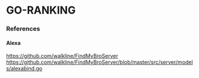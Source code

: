 # GO-RANKING

### References

#### Alexa
https://github.com/walkline/FindMyBroServer
	https://github.com/walkline/FindMyBroServer/blob/master/src/server/models/alexabind.go

